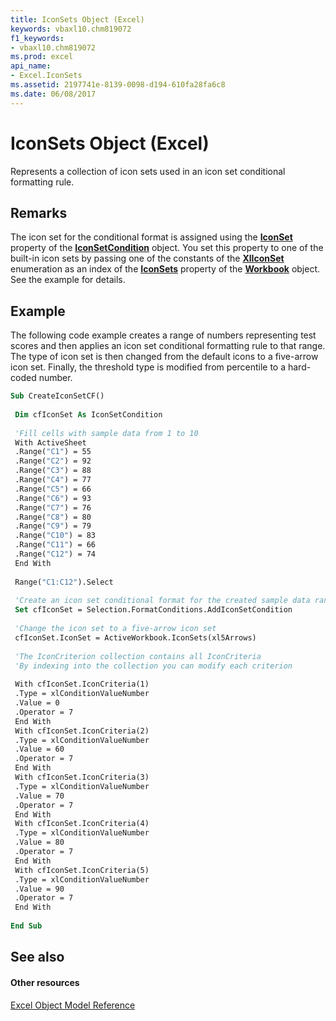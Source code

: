 ```yaml
---
title: IconSets Object (Excel)
keywords: vbaxl10.chm819072
f1_keywords:
- vbaxl10.chm819072
ms.prod: excel
api_name:
- Excel.IconSets
ms.assetid: 2197741e-8139-0098-d194-610fa28fa6c8
ms.date: 06/08/2017
---
```



# IconSets Object (Excel)

Represents a collection of icon sets used in an icon set conditional formatting rule.


## Remarks

The icon set for the conditional format is assigned using the  **[IconSet](Excel.IconSetCondition.IconSet.md)** property of the **[IconSetCondition](Excel.IconSetCondition.md)** object. You set this property to one of the built-in icon sets by passing one of the constants of the **[XlIconSet](Excel.XlIconSet.md)** enumeration as an index of the **[IconSets](Excel.Workbook.IconSets.md)** property of the **[Workbook](Excel.Workbook.md)** object. See the example for details.


## Example

The following code example creates a range of numbers representing test scores and then applies an icon set conditional formatting rule to that range. The type of icon set is then changed from the default icons to a five-arrow icon set. Finally, the threshold type is modified from percentile to a hard-coded number.


```vb
Sub CreateIconSetCF() 
 
 Dim cfIconSet As IconSetCondition 
 
 'Fill cells with sample data from 1 to 10 
 With ActiveSheet 
 .Range("C1") = 55 
 .Range("C2") = 92 
 .Range("C3") = 88 
 .Range("C4") = 77 
 .Range("C5") = 66 
 .Range("C6") = 93 
 .Range("C7") = 76 
 .Range("C8") = 80 
 .Range("C9") = 79 
 .Range("C10") = 83 
 .Range("C11") = 66 
 .Range("C12") = 74 
 End With 
 
 Range("C1:C12").Select 
 
 'Create an icon set conditional format for the created sample data range 
 Set cfIconSet = Selection.FormatConditions.AddIconSetCondition 
 
 'Change the icon set to a five-arrow icon set 
 cfIconSet.IconSet = ActiveWorkbook.IconSets(xl5Arrows) 
 
 'The IconCriterion collection contains all IconCriteria 
 'By indexing into the collection you can modify each criterion 
 
 With cfIconSet.IconCriteria(1) 
 .Type = xlConditionValueNumber 
 .Value = 0 
 .Operator = 7 
 End With 
 With cfIconSet.IconCriteria(2) 
 .Type = xlConditionValueNumber 
 .Value = 60 
 .Operator = 7 
 End With 
 With cfIconSet.IconCriteria(3) 
 .Type = xlConditionValueNumber 
 .Value = 70 
 .Operator = 7 
 End With 
 With cfIconSet.IconCriteria(4) 
 .Type = xlConditionValueNumber 
 .Value = 80 
 .Operator = 7 
 End With 
 With cfIconSet.IconCriteria(5) 
 .Type = xlConditionValueNumber 
 .Value = 90 
 .Operator = 7 
 End With 
 
End Sub
```


## See also


#### Other resources


[Excel Object Model Reference](http://msdn.microsoft.com/library/11ea8598-8a20-92d5-f98b-0da04263bf2c%28Office.15%29.aspx)


